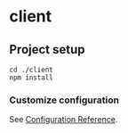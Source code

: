 # client

## Project setup
```
cd ./client
npm install
```

### Customize configuration
See [Configuration Reference](https://cli.vuejs.org/config/).
